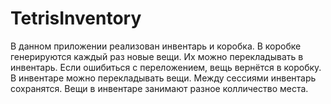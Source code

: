 # TetrisInventory
 
В данном приложении реализован инвентарь и коробка.
В коробке генерируются каждый раз новые вещи. Их можно перекладывать в инвентарь. Если ошибиться с переложением, вещь вернётся в коробку.
В инвентаре можно перекладывать вещи. Между сессиями инвентарь сохранятся. Вещи в инвентаре занимают разное колличество места.
